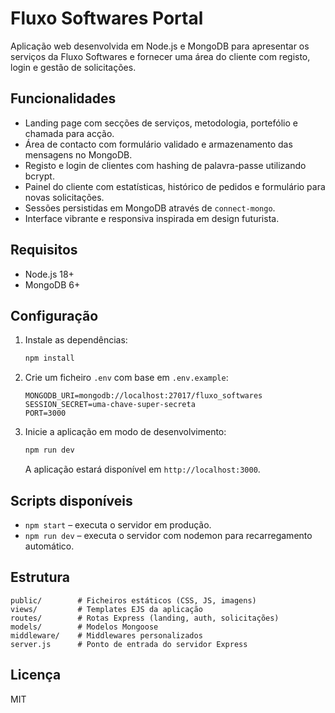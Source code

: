 # Fluxo Softwares Portal

Aplicação web desenvolvida em Node.js e MongoDB para apresentar os serviços da Fluxo Softwares e fornecer uma área do
cliente com registo, login e gestão de solicitações.

## Funcionalidades

- Landing page com secções de serviços, metodologia, portefólio e chamada para acção.
- Área de contacto com formulário validado e armazenamento das mensagens no MongoDB.
- Registo e login de clientes com hashing de palavra-passe utilizando bcrypt.
- Painel do cliente com estatísticas, histórico de pedidos e formulário para novas solicitações.
- Sessões persistidas em MongoDB através de `connect-mongo`.
- Interface vibrante e responsiva inspirada em design futurista.

## Requisitos

- Node.js 18+
- MongoDB 6+

## Configuração

1. Instale as dependências:

   ```bash
   npm install
   ```

2. Crie um ficheiro `.env` com base em `.env.example`:

   ```env
   MONGODB_URI=mongodb://localhost:27017/fluxo_softwares
   SESSION_SECRET=uma-chave-super-secreta
   PORT=3000
   ```

3. Inicie a aplicação em modo de desenvolvimento:

   ```bash
   npm run dev
   ```

   A aplicação estará disponível em `http://localhost:3000`.

## Scripts disponíveis

- `npm start` – executa o servidor em produção.
- `npm run dev` – executa o servidor com nodemon para recarregamento automático.

## Estrutura

```
public/        # Ficheiros estáticos (CSS, JS, imagens)
views/         # Templates EJS da aplicação
routes/        # Rotas Express (landing, auth, solicitações)
models/        # Modelos Mongoose
middleware/    # Middlewares personalizados
server.js      # Ponto de entrada do servidor Express
```

## Licença

MIT
